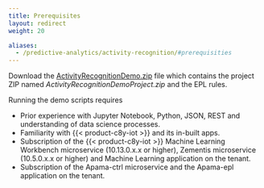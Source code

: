 ```yaml
---
title: Prerequisites
layout: redirect
weight: 20

aliases:
  - /predictive-analytics/activity-recognition/#prerequisities
---
```


Download the [ActivityRecognitionDemo.zip](/files/zementis/ActivityRecognitionDemo.zip) file which contains the project ZIP named *ActivityRecognitionDemoProject.zip* and the EPL rules.

Running the demo scripts requires

* Prior experience with Jupyter Notebook, Python, JSON, REST and understanding of data science processes.
* Familiarity with {{< product-c8y-iot >}} and its in-built apps.
* Subscription of the {{< product-c8y-iot >}} Machine Learning Workbench microservice (10.13.0.x.x or higher), Zementis microservice (10.5.0.x.x or higher) and Machine Learning application on the tenant.
* Subscription of the Apama-ctrl microservice and the Apama-epl application on the tenant.
